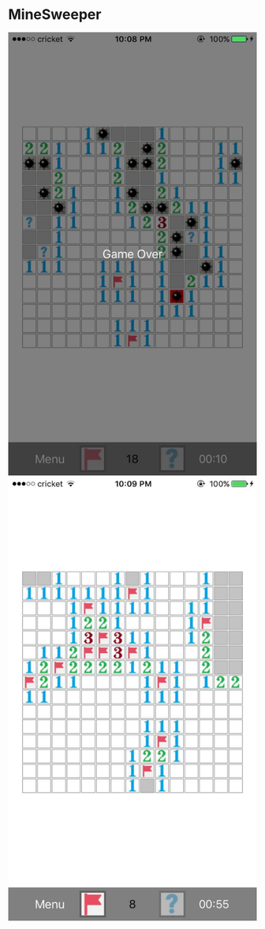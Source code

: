 # MineSweeper
![Can't find image](https://github.com/Hanalababy/Image/raw/master/mineSweeper3.png)
![Can't find image](https://github.com/Hanalababy/Image/raw/master/mineSweeper4.png)

